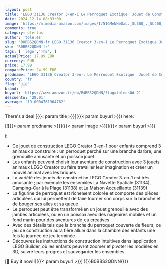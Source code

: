```yaml
---
layout: post
title: 'LEGO 31136 Creator 3-en-1 Le Perroquet Exotique  Jouet de Construction  Figurines Animaux de la Jungle  avec Grenouille et Poisson  Jeu Créatif Enfants Dès 7 Ans'
date: 2024-12-14 08:33:00
image: 'https://m.media-amazon.com/images/I/51GMeNHeOaL._SL500_._SL400_.jpg'
comments: true
category: ofertas
author: 'tole.es'
slug: 'B0BBS2QDNN-fr LEGO 31136 Creator 3-en-1 Le Perroquet Exotique Jouet de...'
sku: 'B0BBS2QDNN-fr'
tags: [ 'lego','🇫🇷', ]
actualPrice: 17.99 EUR
currency: EUR
price: 17.99
comparePrice: 24.99 EUR
prodname: 'LEGO 31136 Creator 3-en-1 Le Perroquet Exotique  Jouet de Construction  Figurines Animaux de la Jungle  avec Grenouille et Poisson  Jeu Créatif Enfants Dès 7 Ans'
country: 'fr'
flag: '🇫🇷'
brand: ''
buyurl: 'https://www.amazon.fr/dp/B0BBS2QDNN/?tag=tolees0d-21'
descuento: '28.01'
average: '19.0004761904762'
---
```


There's a deal [{{< param title >}}]({{< param buyurl >}})  here:

[![{{< param prodname >}}]({{< param image >}})]({{< param buyurl >}})

ℹ️:

- Ce jouet de construction LEGO Creator 3-en-1 pour enfants comprend 3 animaux à construire : un perroquet perché sur une branche darbre, une grenouille amusante et un poisson jouet
- Les enfants peuvent choisir leur aventure de construction avec 3 jouets animaux LEGO Creator ou faire travailler leur imagination et créer un nouvel animal avec les briques
- La variété des jouets de construction LEGO Creator 3-en-1 est très amusante ; par exemple les ensembles La Navette Spatiale (31134), Camping-Car à la Plage (31138) et La Maison Accueillante (31139)
- La figurine de perroquet est richement colorée et comporte des pièces articulées qui lui permettent de faire tourner son corps sur la branche et de bouger ses ailes et sa queue
- Le perroquet peut être transformé en un jouet grenouille avec des jambes articulées, ou en un poisson avec des nageoires mobiles et un fond marin pour des aventures de jeu créatives
- Avec des détails tels que la branche du perroquet couverte de fleurs, ce jeu de construction aura fière allure dans la chambre des enfants une fois la journée de jeu terminée
- Découvrez les instructions de construction intuitives dans lapplication LEGO Builder, où les enfants peuvent zoomer et pivoter les modèles en 3D, suivre leurs progrès et sauvegarder les ensembles

[🛒 Buy it now!!]({{< param buyurl >}})
{{<world>}}B0BBS2QDNN{{</world>}}
